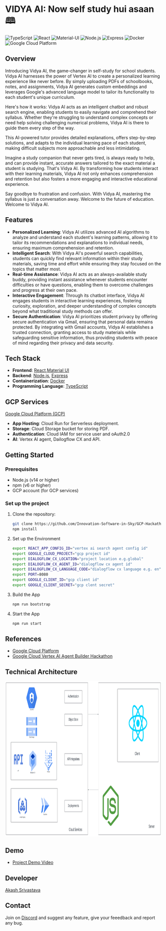 # VIDYA AI: Now self study hui asaan 🕮

![TypeScript](https://img.shields.io/badge/TypeScript-007ACC?style=for-the-badge&logo=typescript&logoColor=white)
![React](https://img.shields.io/badge/React-20232A?style=for-the-badge&logo=react&logoColor=61DAFB)
![Material-UI](https://img.shields.io/badge/Material--UI-0081CB?style=for-the-badge&logo=material-ui&logoColor=white)
![Node.js](https://img.shields.io/badge/Node.js-339933?style=for-the-badge&logo=nodedotjs&logoColor=white)
![Express](https://img.shields.io/badge/Express-000000?style=for-the-badge&logo=express&logoColor=white)
![Docker](https://img.shields.io/badge/Docker-2496ED?style=for-the-badge&logo=docker&logoColor=white)
![Google Cloud Platform](https://img.shields.io/badge/GCP-4285F4?style=for-the-badge&logo=googlecloud&logoColor=white)

## Overview

Introducing Vidya AI, the game-changer in self-study for school students. Vidya AI harnesses the power of Vertex AI to create a personalized learning experience like never before. By simply uploading PDFs of schoolbooks, notes, and assignments, Vidya AI generates custom embeddings and leverages Google's advanced language model to tailor its functionality to each student's unique curriculum.

Here's how it works: Vidya AI acts as an intelligent chatbot and robust search engine, enabling students to easily navigate and comprehend their syllabus. Whether they're struggling to understand complex concepts or need help solving challenging numerical problems, Vidya AI is there to guide them every step of the way. 

This AI-powered tutor provides detailed explanations, offers step-by-step solutions, and adapts to the individual learning pace of each student, making difficult subjects more approachable and less intimidating. 

Imagine a study companion that never gets tired, is always ready to help, and can provide instant, accurate answers tailored to the exact material a student is studying. That's Vidya AI. By transforming how students interact with their learning materials, Vidya AI not only enhances comprehension and retention but also fosters a more engaging and interactive educational experience.

Say goodbye to frustration and confusion. With Vidya AI, mastering the syllabus is just a conversation away. Welcome to the future of education. Welcome to Vidya AI.

## Features

- **Personalized Learning**: Vidya AI utilizes advanced AI algorithms to analyze and understand each student's learning patterns, allowing it to tailor its recommendations and explanations to individual needs, ensuring maximum comprehension and retention.
- **Intelligent Search**: With Vidya AI's powerful search capabilities, students can quickly find relevant information within their study materials, saving time and effort while ensuring they stay focused on the topics that matter most.
- **Real-time Assistance**: Vidya AI acts as an always-available study buddy, providing instant assistance whenever students encounter difficulties or have questions, enabling them to overcome challenges and progress at their own pace.
- **Interactive Engagement**: Through its chatbot interface, Vidya AI engages students in interactive learning experiences, fostering curiosity, exploration, and deeper understanding of complex concepts beyond what traditional study methods can offer.
- **Secure Authentication**: Vidya AI prioritizes student privacy by offering secure authentication via Gmail, ensuring that personal data remains protected. By integrating with Gmail accounts, Vidya AI establishes a trusted connection, granting access to study materials while safeguarding sensitive information, thus providing students with peace of mind regarding their privacy and data security.

## Tech Stack

- **Frontend**: [React](https://reactjs.org/),[Material UI](https://mui.com/material-ui/)
- **Backend**: [Node.js](https://nodejs.org/), [Express](https://expressjs.com/)
- **Containerization**: [Docker](https://www.docker.com/)
- **Programming Language**: [TypeScript](https://www.typescriptlang.org/)

## GCP Services
[Google Cloud Platform (GCP)](https://cloud.google.com/)

- **App Hosting**: Cloud Run for Serverless deployment.
- **Storage**: Cloud Storage bucket for storing PDF.
- **Authentication**: Cloud IAM for service user and oAuth2.0
- **AI**: Vertex AI agent, Dailogflow CX and API.

## Getting Started

### Prerequisites

- Node.js (v14 or higher)
- npm (v6 or higher)
- GCP account (for GCP services)

### Set up the project

1. Clone the repository:

   ```bash
   git clone https://github.com/Innovation-Software-in-Sky/GCP-Hackathon-2024-vidyaai.git
   npm install

   ```

2. Set up the Environment

   ```bash
   export REACT_APP_CONFIG_ID="vertex ai search agent config id"
   export GOOGLE_CLOUD_PROJECT="gcp project id"
   export DIALOGFLOW_CX_LOCATION="project location e.g.global"
   export DIALOGFLOW_CX_AGENT_ID="dialogflow cx agent id"
   export DIALOGFLOW_CX_LANGUAGE_CODE="dialogflow cx language e.g. en"
   export PORT=8080
   export GOOGLE_CLIENT_ID="gcp client id"
   export GOOGLE_CLIENT_SECRET="gcp clent secret"

   ```

3. Build the App

   ```bash
   npm run bootstrap

   ```

4. Start the App
   ```bash
   npm run start

   ```

## References

- [Google Cloud Platform](https://cloud.google.com/)
- [Google Cloud Vertex AI Agent Builder Hackathon](https://googlevertexai.devpost.com/) 

## Technical Architecture
<a href="" float="center">
   <img src="https://github.com/Innovation-Software-in-Sky/GCP-Hackathon-2024-vidyaai/blob/main/Assets/architecture.svg" width="7500" height="500">
</a>

## Demo
- [Project Demo Video](https://youtu.be/Gz7-5tMjOS8)

## Developer
[Akash Srivastava](https://www.linkedin.com/in/akash-sr-public)

## Contact

Join on [Discord](https://discord.gg/bX9qnBHM) and suggest any feature, give your feeedback and report any bug.


